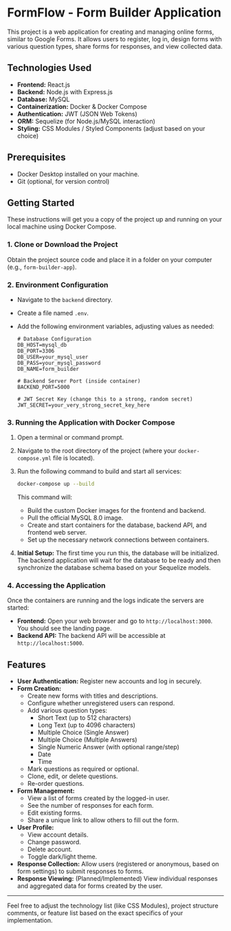 # FormFlow - Form Builder Application

This project is a web application for creating and managing online forms, similar to Google Forms. It allows users to register, log in, design forms with various question types, share forms for responses, and view collected data.

## Technologies Used

*   **Frontend:** React.js
*   **Backend:** Node.js with Express.js
*   **Database:** MySQL
*   **Containerization:** Docker & Docker Compose
*   **Authentication:** JWT (JSON Web Tokens)
*   **ORM:** Sequelize (for Node.js/MySQL interaction)
*   **Styling:** CSS Modules / Styled Components (adjust based on your choice)

## Prerequisites

*   Docker Desktop installed on your machine.
*   Git (optional, for version control)

## Getting Started

These instructions will get you a copy of the project up and running on your local machine using Docker Compose.

### 1. Clone or Download the Project

Obtain the project source code and place it in a folder on your computer (e.g., `form-builder-app`).

### 2. Environment Configuration

*   Navigate to the `backend` directory.
*   Create a file named `.env`.
*   Add the following environment variables, adjusting values as needed:

    ```env
    # Database Configuration
    DB_HOST=mysql_db
    DB_PORT=3306
    DB_USER=your_mysql_user
    DB_PASS=your_mysql_password
    DB_NAME=form_builder

    # Backend Server Port (inside container)
    BACKEND_PORT=5000

    # JWT Secret Key (change this to a strong, random secret)
    JWT_SECRET=your_very_strong_secret_key_here
    ```

### 3. Running the Application with Docker Compose

1.  Open a terminal or command prompt.
2.  Navigate to the root directory of the project (where your `docker-compose.yml` file is located).
3.  Run the following command to build and start all services:

    ```bash
    docker-compose up --build
    ```

    This command will:
    *   Build the custom Docker images for the frontend and backend.
    *   Pull the official MySQL 8.0 image.
    *   Create and start containers for the database, backend API, and frontend web server.
    *   Set up the necessary network connections between containers.

4.  **Initial Setup:** The first time you run this, the database will be initialized. The backend application will wait for the database to be ready and then synchronize the database schema based on your Sequelize models.

### 4. Accessing the Application

Once the containers are running and the logs indicate the servers are started:

*   **Frontend:** Open your web browser and go to `http://localhost:3000`. You should see the landing page.
*   **Backend API:** The backend API will be accessible at `http://localhost:5000`.

## Features

*   **User Authentication:** Register new accounts and log in securely.
*   **Form Creation:**
    *   Create new forms with titles and descriptions.
    *   Configure whether unregistered users can respond.
    *   Add various question types:
        *   Short Text (up to 512 characters)
        *   Long Text (up to 4096 characters)
        *   Multiple Choice (Single Answer)
        *   Multiple Choice (Multiple Answers)
        *   Single Numeric Answer (with optional range/step)
        *   Date
        *   Time
    *   Mark questions as required or optional.
    *   Clone, edit, or delete questions.
    *   Re-order questions.
*   **Form Management:**
    *   View a list of forms created by the logged-in user.
    *   See the number of responses for each form.
    *   Edit existing forms.
    *   Share a unique link to allow others to fill out the form.
*   **User Profile:**
    *   View account details.
    *   Change password.
    *   Delete account.
    *   Toggle dark/light theme.
*   **Response Collection:** Allow users (registered or anonymous, based on form settings) to submit responses to forms.
*   **Response Viewing:** (Planned/Implemented) View individual responses and aggregated data for forms created by the user.


---
Feel free to adjust the technology list (like CSS Modules), project structure comments, or feature list based on the exact specifics of your implementation.